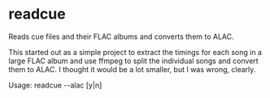 readcue
=======

Reads cue files and their FLAC albums and converts them to ALAC.

This started out as a simple project to extract the timings for each song in a large FLAC album and use ffmpeg to split the individual songs and convert them to ALAC. I thought it would be a lot smaller, but I was wrong, clearly.

Usage: readcue --alac [y|n] <cuefile>

